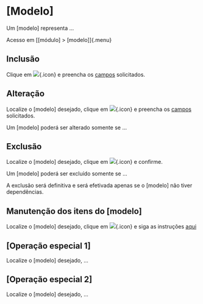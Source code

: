 # [Modelo]

Um [modelo] representa ...

Acesso em [[módulo] > [modelo]]{.menu}

## Inclusão

Clique em ![](https://static.zenerp.app.br/icons/action-create.svg){.icon} e preencha os [campos](model-edit) solicitados.

## Alteração

Localize o [modelo] desejado, clique em ![](https://static.zenerp.app.br/icons/action-update.svg){.icon} e preencha os [campos](model-edit) solicitados.

Um [modelo] poderá ser alterado somente se ...

## Exclusão

Localize o [modelo] desejado, clique em ![](https://static.zenerp.app.br/icons/action-delete.svg){.icon} e confirme.

Um [modelo] poderá ser excluído somente se ...

A exclusão será definitiva e será efetivada apenas se o [modelo] não tiver dependências.

## Manutenção dos itens do [modelo]

Localize o [modelo] desejado, clique em ![](https://static.zenerp.app.br/icons/action-child.svg){.icon} e siga as instruções [aqui](modelItem)

## [Operação especial 1]

Localize o [modelo] desejado, ...

## [Operação especial 2]

Localize o [modelo] desejado, ...